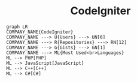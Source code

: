 <h1 align="center">CodeIgniter</h1>

```mermaid
graph LR
COMPANY_NAME{CodeIgniter}
COMPANY_NAME ---> U{Users} ---> UN[6]
COMPANY_NAME ---> R{Repositories} ---> RN[12]
COMPANY_NAME ---> G{Gists} ---> GN[1]
COMPANY_NAME ---> ML{Most Used<br>Languages}
ML --> PHP[PHP]
ML --> JavaScript[JavaScript]
ML --> C++[C++]
ML --> C#[C#]
```
